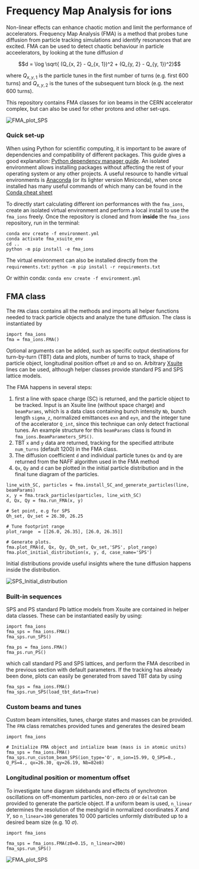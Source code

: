 # Frequency Map Analysis for ions

Non-linear effects can enhance chaotic motion and limit the performance of accelerators. Frequency Map Analysis (FMA) is a method that probes tune diffusion from particle tracking simulations and identify resonances that are excited. FMA can be used to detect chaotic behaviour in particle acceelerators, by looking at the tune diffusion $d$ 

$$d =  \log \sqrt{ (Q_{x, 2} - Q_{x, 1})^2 + (Q_{y, 2} - Q_{y, 1})^2}$$

where $Q_{x, y, 1}$ is the particle tunes in the first number of turns (e.g. first 600 turns) and $Q_{x, y, 2}$ is the tunes of the subsequent turn block (e.g. the next 600 turns).  

This repository contains FMA classes for ion beams in the CERN accelerator complex, but can also be used for other protons and other set-ups.  

![FMA_plot_SPS](https://github.com/ewaagaard/fma_ions/assets/68541324/9c28a013-16f9-4130-aa1b-3d9663a5f39c)

### Quick set-up

When using Python for scientific computing, it is important to be aware of dependencies and compatibility of different packages. This guide gives a good explanation: [Python dependency manager guide](https://aaltoscicomp.github.io/python-for-scicomp/dependencies/#dependency-management). An isolated environment allows installing packages without affecting the rest of your operating system or any other projects. A useful resource to handle virtual environments is [Anaconda](https://www.anaconda.com/) (or its lighter version Miniconda), when once installed has many useful commands of which many can be found in the [Conda cheat sheet](https://docs.conda.io/projects/conda/en/4.6.0/_downloads/52a95608c49671267e40c689e0bc00ca/conda-cheatsheet.pdf) 

To directly start calculating different ion performances with the `fma_ions`, create an isolated virtual environment and perform a local install to use the `fma_ions` freely. Once the repository is cloned and from **inside** the `fma_ions` repository, run in the terminal:

```
conda env create -f environment.yml
conda activate fma_xsuite_env
cd ..
python -m pip install -e fma_ions
```
The virtual environment can also be installed directly from the `requirements.txt`: `python -m pip install -r requirements.txt`

Or within conda: `conda env create -f environment.yml`

## FMA class

The `FMA` class contains all the methods and imports all helper functions needed to track particle objects and analyze the tune diffusion. The class is instantiated by
```
import fma_ions
fma = fma_ions.FMA() 
```
Optional arguments can be added, such as specific output destinations for turn-by-turn (TBT) data and plots, number of turns to track, shape of particle object, longitudinal position offset `z0` and so on. Arbitrary [Xsuite](https://xsuite.readthedocs.io/en/latest/) lines can be used, although helper classes provide standard PS and SPS lattice models. 

The FMA happens in several steps: 
1) first a line with space charge (SC) is returned, and the particle object to be tracked. Input is an Xsuite line (without space charge) and `beamParams`, which is a data class containing bunch intensity `Nb`, bunch length `sigma_z`, normalized emittances `exn` and `eyn`, and the integer tune of the accelerator `Q_int`, since this technique can only detect fractional tunes. An example structure for this `beamParams` class is found in `fma_ions.BeamParameters_SPS()`. 
2) TBT `x` and `y` data are returned, tracking for the specified attribute `num_turns` (default 1200) in the FMA class.
3) The diffusion coefficient `d` and individual particle tunes `Qx` and `Qy` are returned from the NAFF algorithm used in the FMA method
4) `Qx`, `Qy` and `d` can be plotted in the initial particle distribution and in the final tune diagram of the particles. 
```
line_with_SC, particles = fma.install_SC_and_generate_particles(line, beamParams)
x, y = fma.track_particles(particles, line_with_SC)
d, Qx, Qy = fma.run_FMA(x, y)

# Set point, e.g for SPS
Qh_set, Qv_set = 26.30, 26.25 

# Tune footprint range
plot_range  = [[26.0, 26.35], [26.0, 26.35]]

# Generate plots.
fma.plot_FMA(d, Qx, Qy, Qh_set, Qv_set,'SPS', plot_range)
fma.plot_initial_distribution(x, y, d, case_name='SPS')
```
Initial distributions provide useful insights where the tune diffusion happens inside the distribution. 

![SPS_Initial_distribution](https://github.com/ewaagaard/fma_ions/assets/68541324/35a343bf-fc7d-4215-a4a2-08fe2e43be19)

### Built-in sequences 

SPS and PS standard Pb lattice models from Xsuite are contained in helper data classes. These can be instantiated easily by using:
```
import fma_ions
fma_sps = fma_ions.FMA()
fma_sps.run_SPS()

fma_ps = fma_ions.FMA()
fma_ps.run_PS()
```
which call standard PS and SPS lattices, and perform the FMA described in the previous section with default parameters. If the tracking has already been done, plots can easily be generated from saved TBT data by using
```
fma_sps = fma_ions.FMA()
fma_sps.run_SPS(load_tbt_data=True)
```
### Custom beams and tunes

Custom beam intensities, tunes, charge states and masses can be provided. The `FMA` class rematches provided tunes and generates the desired beam

```
import fma_ions

# Initialize FMA object and intialize beam (mass is in atomic units)
fma_sps = fma_ions.FMA()
fma_sps.run_custom_beam_SPS(ion_type='O', m_ion=15.99, Q_SPS=8., Q_PS=4., qx=26.30, qy=26.19, Nb=82e8)
```
### Longitudinal position or momentum offset

To investigate tune diagram sidebands and effects of synchrotron oscillations on off-momentum particles, non-zero `z0` or `delta0` can be provided to generate the particle object. If a uniform beam is used, `n_linear` determines the resolution of the meshgrid in normalized coordinates $X$ and $Y$, so `n_linear=100` generates 10 000 particles unformly distributed up to a desired beam size (e.g. 10 $\sigma$). 
```
import fma_ions

fma_sps = fma_ions.FMA(z0=0.15, n_linear=200)
fma_sps.run_SPS()
```

![FMA_plot_SPS](https://github.com/ewaagaard/fma_ions/assets/68541324/d1d69eec-fc0d-4ccd-a34c-a1820cc6f604)

